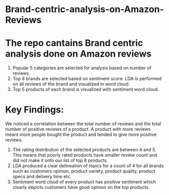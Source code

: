 # Brand-centric-analysis-on-Amazon-Reviews
# The repo cantains Brand centric analysis done on Amazon reviews

1. Popular 5 categories are selected for analysis based on number of reviews.
2. Top 8 brands are selected based on sentiment score. LDA is performed on all reviews of the brand and visualized in word cloud.
3. Top 5 products of each brand is visualized with sentiment word cloud.

# Key Findings:

We noticed a correlation between the total number of reviews and the total number of positive reviews of a product. A product with more reviews meant more people bought the product and tended to give more positive reviews.

1. The rating distribution of the selected products are between 4 and 5. This means that poorly rated products have smaller review count and did not make it onto our list of top 8 products.
2. LDA produced a clear delineation of topics for a count of 4 for all brands such as customers opinion, product variety, product quality, product specs and delivery time etc.
3. Sentiment word cloud of every product has positive sentiment which clearly depicts customers have good opinion on the top products.
